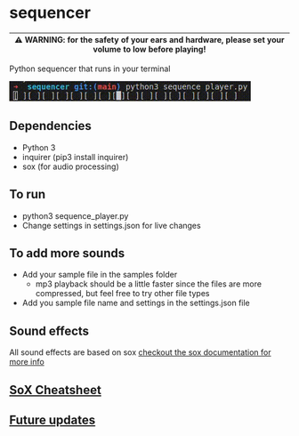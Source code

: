 # sequencer
| :warning: **WARNING**: for the safety of your ears and hardware, please set your volume to low before playing! |
| --- |

Python sequencer that runs in your terminal

![Demo playback of sequencer](./documentation/images/demo.gif)

## Dependencies
- Python 3
- inquirer (pip3 install inquirer)
- sox (for audio processing)

## To run
- python3 sequence_player.py
- Change settings in settings.json for live changes

## To add more sounds
- Add your sample file in the samples folder
  - mp3 playback should be a little faster since the files are more compressed, but feel free to try other file types
- Add you sample file name and settings in the settings.json file

## Sound effects
All sound effects are based on sox [checkout the sox documentation for more info](http://sox.sourceforge.net/sox.html)

## [SoX Cheatsheet](./documentation/SOX_CHEATSHEET.md)

## [Future updates](./documentation/FUTURE_FEATURES.md)